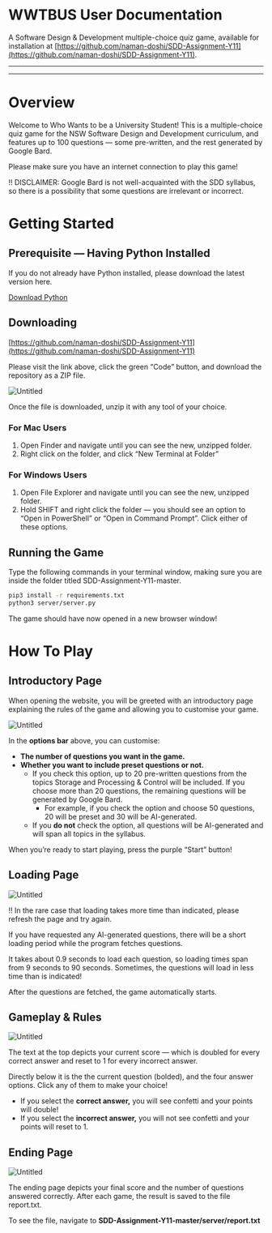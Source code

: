 # WWTBUS User Documentation

A Software Design & Development multiple-choice quiz game, available for installation at [https://github.com/naman-doshi/SDD-Assignment-Y11](https://github.com/naman-doshi/SDD-Assignment-Y11).

---

---

# Overview

Welcome to Who Wants to be a University Student! This is a multiple-choice quiz game for the NSW Software Design and Development curriculum, and features up to 100 questions — some pre-written, and the rest generated by Google Bard.

Please make sure you have an internet connection to play this game!

<aside>
‼️ DISCLAIMER: Google Bard is not well-acquainted with the SDD syllabus, so there is a possibility that some questions are irrelevant or incorrect.

</aside>

# Getting Started

## Prerequisite — Having Python Installed

If you do not already have Python installed, please download the latest version here.

[Download Python](https://www.python.org/downloads/)

## Downloading

[https://github.com/naman-doshi/SDD-Assignment-Y11](https://github.com/naman-doshi/SDD-Assignment-Y11)

Please visit the link above, click the green “Code” button, and download the repository as a ZIP file.

![Untitled](README-images/Untitled.png)

Once the file is downloaded, unzip it with any tool of your choice.

### For Mac Users

1. Open Finder and navigate until you can see the new, unzipped folder.
2. Right click on the folder, and click “New Terminal at Folder”

### For Windows Users

1. Open File Explorer and navigate until you can see the new, unzipped folder.
2. Hold SHIFT and right click the folder — you should see an option to “Open in PowerShell” or “Open in Command Prompt”. Click either of these options.

## Running the Game

Type the following commands in your terminal window, making sure you are inside the folder titled SDD-Assignment-Y11-master.

```bash
pip3 install -r requirements.txt
python3 server/server.py
```

The game should have now opened in a new browser window!

# How To Play

## Introductory Page

When opening the website, you will be greeted with an introductory page explaining the rules of the game and allowing you to customise your game.

![Untitled](README-images/Untitled%201.png)

In the **options bar** above, you can customise:

- **The number of questions you want in the game.**
- **Whether you want to include preset questions or not.**
  - If you check this option, up to 20 pre-written questions from the topics Storage and Processing & Control will be included. If you choose more than 20 questions, the remaining questions will be generated by Google Bard.
    - For example, if you check the option and choose 50 questions, 20 will be preset and 30 will be AI-generated.
  - If you **do not** check the option, all questions will be AI-generated and will span all topics in the syllabus.

When you’re ready to start playing, press the purple “Start” button!

## Loading Page

![Untitled](README-images/Untitled%202.png)

<aside>
‼️ In the rare case that loading takes more time than indicated, please refresh the page and try again.

</aside>

If you have requested any AI-generated questions, there will be a short loading period while the program fetches questions.

It takes about 0.9 seconds to load each question, so loading times span from 9 seconds to 90 seconds. Sometimes, the questions will load in less time than is indicated!

After the questions are fetched, the game automatically starts.

## Gameplay & Rules

![Untitled](README-images/Untitled%203.png)

The text at the top depicts your current score — which is doubled for every correct answer and reset to 1 for every incorrect answer.

Directly below it is the the current question (bolded), and the four answer options. Click any of them to make your choice!

- If you select the **correct answer,** you will see confetti and your points will double!
- If you select the **incorrect answer,** you will not see confetti and your points will reset to 1.

## Ending Page

![Untitled](README-images/Untitled%204.png)

The ending page depicts your final score and the number of questions answered correctly. After each game, the result is saved to the file report.txt.

To see the file, navigate to **SDD-Assignment-Y11-master/server/report.txt**
